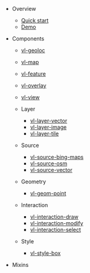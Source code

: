* Overview

  * [Quick start](quickstart.md)
  * [Demo](demo.md)

* Components
  
  * [vl-geoloc](component/geoloc.md)
  * [vl-map](component/map.md)
  * [vl-feature](component/feature.md)
  * [vl-overlay](component/overlay.md)
  * [vl-view](component/view.md)

  * Layer

    * [vl-layer-vector](component/vector-layer.md)
    * [vl-layer-image](component/image-layer.md)
    * [vl-layer-tile](component/tile-layer.md)

  * Source

    * [vl-source-bing-maps](component/bing-maps-source.md)
    * [vl-source-osm](component/osm-source.md)
    * [vl-source-vector](component/vector-source.md)

  * Geometry

    * [vl-geom-point](component/point.md)

  * Interaction

    * [vl-interaction-draw](component/draw-interaction.md)
    * [vl-interaction-modify](component/modify-interaction.md)
    * [vl-interaction-select](component/select-interaction.md)

  * Style

    * [vl-style-box](component/style-box)

* Mixins